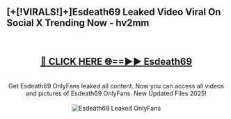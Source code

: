 <h2>[+[!VIRALS!]+]Esdeath69 Leaked Video Viral On Social X Trending Now - hv2mm</h2>
<br>
<div align="center">
<h2><a href="https://libra.edu.pl?Esdeath69" rel="nofollow">🔴 CLICK HERE 🌐==►► Esdeath69</a></h2>
<br>
Get Esdeath69 OnlyFans leaked all content. Now you can access all videos and pictures of Esdeath69 OnlyFans. New Updated Files 2025!
<br>
<br>
<a href="https://libra.edu.pl?Esdeath69" rel="nofollow" data-target="animated-image.originalLink"><img src="https://i.ibb.co.com/WyWwxjT/player-gif2.gif" alt="Esdeath69 Leaked OnlyFans" style="max-width: 100%; display: inline-block;" data-target="animated-image.originalImage"></a>
</div>
<br>